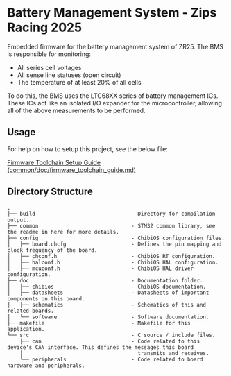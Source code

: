 # Battery Management System - Zips Racing 2025
Embedded firmware for the battery management system of ZR25. The BMS is responsible for monitoring:

- All series cell voltages
- All sense line statuses (open circuit)
- The temperature of at least 20% of all cells

To do this, the BMS uses the LTC68XX series of battery management ICs. These ICs act like an isolated I/O expander for the microcontroller, allowing all of the above measurements to be performed.

## Usage
For help on how to setup this project, see the below file:

[Firmware Toolchain Setup Guide (common/doc/firmware_toolchain_guide.md)](https://github.com/ZipsRacingElectric/STM32F405-Common/blob/main/doc/firmware_toolchain_guide.md)

## Directory Structure
```
.
├── build                               - Directory for compilation output.
├── common                              - STM32 common library, see the readme in here for more details.
├── config                              - ChibiOS configuration files.
│   ├── board.chcfg                     - Defines the pin mapping and clock frequency of the board.
│   ├── chconf.h                        - ChibiOS RT configuration.
│   ├── halconf.h                       - ChibiOS HAL configuration.
│   ├── mcuconf.h                       - ChibiOS HAL driver configuration.
├── doc                                 - Documentation folder.
│   ├── chibios                         - ChibiOS documentation.
│   ├── datasheets                      - Datasheets of important components on this board.
│   ├── schematics                      - Schematics of this and related boards.
│   └── software                        - Software documentation.
├── makefile                            - Makefile for this application.
└── src                                 - C source / include files.
    ├── can                             - Code related to this device's CAN interface. This defines the messages this board
    │                                     transmits and receives.
    └── peripherals                     - Code related to board hardware and peripherals.
```